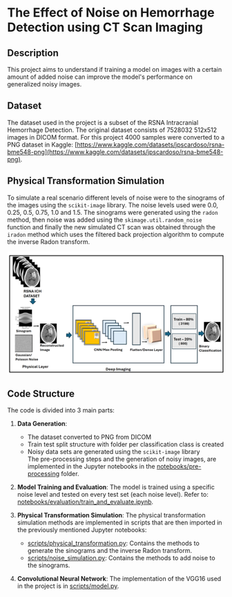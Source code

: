 # The Effect of Noise on Hemorrhage Detection using CT Scan Imaging​

## Description
This project aims to understand if training a model on images with a certain amount of added noise can improve the model's performance on generalized noisy images.

## Dataset
The dataset used in the project is a subset of the RSNA Intracranial Hemorrhage Detection. The original dataset consists of 7528032 512x512 images in DICOM format. For this project 4000 samples were converted to a PNG dataset in Kaggle: [https://www.kaggle.com/datasets/jpscardoso/rsna-bme548-png](https://www.kaggle.com/datasets/jpscardoso/rsna-bme548-png).

## Physical Transformation Simulation
To simulate a real scenario different levels of noise were to the sinograms of the images using the `scikit-image` library. The noise levels used were 0.0, 0.25, 0.5, 0.75, 1.0 and 1.5. 
The sinograms were generated using the `radon` method, then noise was added using the `skimage.util.random_noise` function and finally the new simulated CT scan was obtained through the `iradon` method which uses the filtered back projection algorithm to compute the inverse Radon transform.

![Pipeline](/images/pipeline.png)

## Code Structure
The code is divided into 3 main parts:
1. **Data Generation**: 
   * The dataset converted to PNG from DICOM
   * Train test split structure with folder per classification class is created
   * Noisy data sets are generated using the `scikit-image` library  
The pre-processing steps and the generation of noisy images, are implemented in the Jupyter notebooks in the [notebooks/pre-processing](notebooks/pre-processing) folder.

2. **Model Training and Evaluation**: The model is trained using a specific noise level and tested on every test set (each noise level). Refer to: [notebooks/evaluation/train_and_evaluate.ipynb](notebooks/evaluation/train_and_evaluate.ipynb).

3. **Physical Transformation Simulation**: The physical transformation simulation methods are implemented in scripts that are then imported in the previously mentioned Jupyter notebooks:
    * [scripts/physical_transformation.py](scripts/physical_transformation.py): Contains the methods to generate the sinograms and the inverse Radon transform.
    * [scripts/noise_simulation.py](scripts/noise_simulation.py): Contains the methods to add noise to the sinograms.

4. **Convolutional Neural Network**: The implementation of the VGG16 used in the project is in [scripts/model.py](scripts/model.py).
